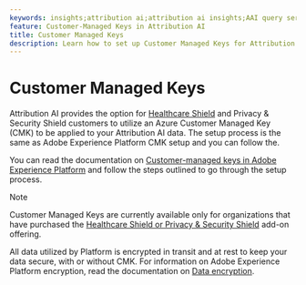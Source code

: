 ```yaml
---
keywords: insights;attribution ai;attribution ai insights;AAI query service;attribution queries;attribution scores; customer managed keys in AAI
feature: Customer-Managed Keys in Attribution AI
title: Customer Managed Keys
description: Learn how to set up Customer Managed Keys for Attribution AI
---
```

# Customer Managed Keys

Attribution AI provides the option for [Healthcare Shield](https://www.adobe.com/trust/compliance/hipaa-ready.html) and Privacy & Security Shield customers to utilize an Azure Customer Managed Key (CMK) to be applied to your Attribution AI data. The setup process is the same as Adobe Experience Platform CMK setup and you can follow the.

You can read the documentation on [Customer-managed keys in Adobe Experience Platform](../../../landing/governance-privacy-security/encryption.md) and follow the steps outlined to go through the setup process.

>[!NOTE]
>
>Customer Managed Keys are currently available only for organizations that have purchased the [Healthcare Shield or Privacy & Security Shield](https://experienceleague.adobe.com/docs/blueprints-learn/architecture/vertical-blueprints/healthcare-vertical.html%3Flang%3Den) add-on offering.

All data utilized by Platform is encrypted in transit and at rest to keep your data secure, with or without CMK. For information on Adobe Experience Platform encryption, read the documentation on [Data encryption](../../../landing/governance-privacy-security/encryption.md).
